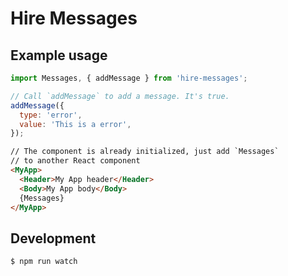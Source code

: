 # Hire Messages

## Example usage
```javascript
import Messages, { addMessage } from 'hire-messages';

// Call `addMessage` to add a message. It's true.
addMessage({
  type: 'error',
  value: 'This is a error',
});
```

```html
// The component is already initialized, just add `Messages`
// to another React component
<MyApp>
  <Header>My App header</Header>
  <Body>My App body</Body>
  {Messages}
</MyApp>
```

## Development
```
$ npm run watch
```
